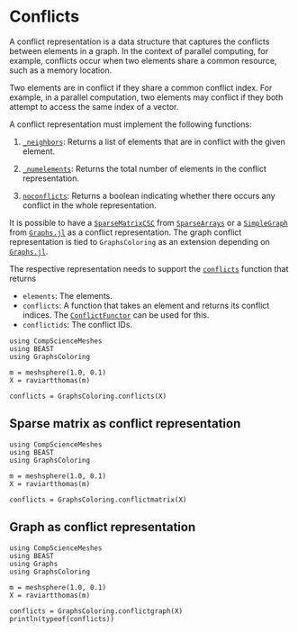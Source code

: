 # Conflicts

A conflict representation is a data structure that captures the conflicts between elements in a graph.
In the context of parallel computing, for example, conflicts occur when two elements share a common resource, such as a memory location.

Two elements are in conflict if they share a common conflict index.
For example, in a parallel computation, two elements may conflict if they both attempt to access the same index of a vector.

A conflict representation must implement the following functions:

1. [`_neighbors`](@ref): Returns a list of elements that are in conflict with the given element.

2. [`_numelements`](@ref): Returns the total number of elements in the conflict representation.

3. [`noconflicts`](@ref): Returns a boolean indicating whether there occurs any conflict in the whole representation.

It is possible to have a [`SparseMatrixCSC`](https://docs.julialang.org/en/v1/stdlib/SparseArrays/#man-csc) from [`SparseArrays`](https://github.com/JuliaSparse/SparseArrays.jl) or a [`SimpleGraph`](https://juliagraphs.org/Graphs.jl/stable/core_functions/simplegraphs/#Graphs.SimpleGraphs.SimpleGraph) from [`Graphs.jl`](https://github.com/JuliaGraphs/Graphs.jl) as a conflict representation.
The graph conflict representation is tied to `GraphsColoring` as an extension depending on  [`Graphs.jl`](https://github.com/JuliaGraphs/Graphs.jl).

The respective representation needs to support the [`conflicts`](@ref) function that returns

- `elements`: The elements.
- `conflicts`: A function that takes an element and returns its conflict indices. The [`ConflictFunctor`](@ref) can be used for this.
- `conflictids`: The conflict IDs.

```@example conflicts
using CompScienceMeshes
using BEAST
using GraphsColoring

m = meshsphere(1.0, 0.1)
X = raviartthomas(m)

conflicts = GraphsColoring.conflicts(X)
```

## Sparse matrix as conflict representation

```@example conflictmatrix
using CompScienceMeshes
using BEAST
using GraphsColoring

m = meshsphere(1.0, 0.1)
X = raviartthomas(m)

conflicts = GraphsColoring.conflictmatrix(X)
```

## Graph as conflict representation

```@example conflictgraph
using CompScienceMeshes
using BEAST
using Graphs
using GraphsColoring

m = meshsphere(1.0, 0.1)
X = raviartthomas(m)

conflicts = GraphsColoring.conflictgraph(X)
println(typeof(conflicts))
```
